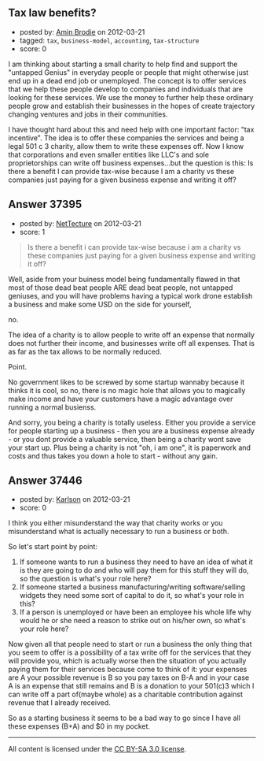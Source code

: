 ## Tax law benefits?

- posted by: [Amin Brodie](https://stackexchange.com/users/-1/12998-amin-brodie) on 2012-03-21
- tagged: `tax`, `business-model`, `accounting`, `tax-structure`
- score: 0

I am thinking about starting a small charity to help find and support the "untapped Genius" in everyday people or people that might otherwise just end up in a dead end job or unemployed. The concept is to offer services that we help these people develop to companies and individuals that are looking for these services. We use the money to further help these ordinary people grow and establish their businesses in the hopes of create trajectory changing ventures and jobs in their communities.

I have thought hard about this and need help with one important factor: "tax incentive". The idea is to offer these companies the services and being a legal 501 c 3 charity, allow them to write these expenses off. Now I know that corporations and even smaller entities like LLC's and sole proprietorships can write off business expenses...but the question is this: Is there a benefit I can provide tax-wise because I am a charity vs these companies just paying for a given business expense and writing it off?


## Answer 37395

- posted by: [NetTecture](https://stackexchange.com/users/-1/3350-nettecture) on 2012-03-21
- score: 1

> Is there a benefit i can provide tax-wise because i am a charity vs these companies just 
> paying for a given business expense and writing it off?

Well, aside from your buiness model being fundamentally flawed in that most of those dead beat people ARE dead beat people, not untapped geniuses, and you will have problems having a typical work drone establish a business and make some USD on the side for yourself,

no.

The idea of a charity is to allow people to write off an expense that normally does not further their income, and businesses write off all expenses. That is as far as the tax allows to be normally reduced.

Point.

No government likes to be screwed by some startup wannaby because it thinks it is cool, so no, there is no magic hole that allows you to magically make income and have your customers have a magic advantage over running a normal busienss.

And sorry, you being a charity is totally useless. Either you provide a service for people starting up a business - then you are a business expense already - or you dont provide a valuable service, then being a charity wont save your start up.  Plus being a charity is not "oh, i am one", it is paperwork and costs and thus takes you down a hole to start - without any gain.


## Answer 37446

- posted by: [Karlson](https://stackexchange.com/users/-1/15252-karlson) on 2012-03-21
- score: 0

I think you either misunderstand the way that charity works or you misunderstand what is actually necessary to run a business or both.

So let's start point by point:

 1. If someone wants to run a business they need to have an idea of what it is they are going to do and who will pay them for this stuff they will do, so the question is what's your role here?
 2. If someone started a business manufacturing/writing software/selling widgets they need some sort of capital to do it, so what's your role in this?
 3. If a person is unemployed or have been an employee his whole life why would he or she need a reason to strike out on his/her own, so what's your role here?

Now given all that people need to start or run a business the only thing that you seem to offer is a possibility of a tax write off for the services that they will provide you, which is actually worse then the situation of you actually paying them for their services because come to think of it: your expenses are A your possible revenue is B so you pay taxes on B-A and in your case A is an expense that still remains and B is a donation to your 501(c)3 which I can write off a part of(maybe whole) as a charitable contribution against revenue that I already received.

So as a starting business it seems to be a bad way to go since I have all these expenses (B+A) and $0 in my pocket.



---

All content is licensed under the [CC BY-SA 3.0 license](https://creativecommons.org/licenses/by-sa/3.0/).
